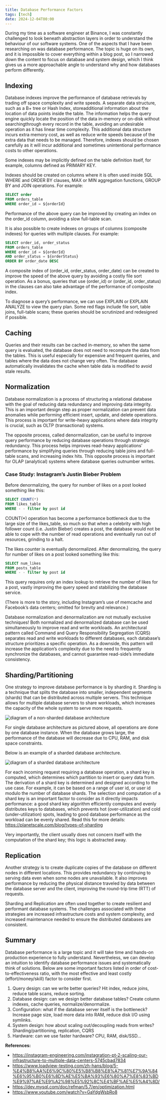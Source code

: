 ```yaml
---
title: Database Performance Factors
tags: [tech]
date: 2024-12-04T00:00
---
```


During my time as a software engineer at Binance, I was constantly challenged to look beneath abstraction layers in order to understand the behaviour of our software systems. One of the aspects that I have been researching on was database performance. The topic is huge on its own, and it is impossible to cover everything within a blog post, so I narrowed down the content to focus on database and system design, which I think gives us a more approachable angle to understand why and how databases perform differently.

<!-- truncate -->

## Indexing

Database indexes improve the performance of database retrievals by trading off space complexity and write speeds. A separate data structure, such as a B+ tree or Hash Index, storeadditional information about the location of data points inside the table. The information helps the query engine quickly locate the position of the data in-memory or on-disk without searchingthrough every record in the table, avoiding an undesirable operation as it has linear time complexity. This additional data structure incurs extra memory cost, as well as reduce write speeds because of the extra data that needs to be managed. Therefore, indexes should be chosen carefully as it will incur additional and sometimes unintentional performance costs to other operations.

Some indexes may be implicitly defined on the table definition itself, for example, columns defined as PRIMARY KEY.

Indexes should be created on columns where it is often used inside SQL WHERE and ORDER BY clauses, MAX or MIN aggregation functions, GROUP BY and JOIN operations. For example:

```sql
SELECT order
FROM orders_table
WHERE order_id = ${orderId}
```

Performance of the above query can be improved by creating an index on the order_id column, avoiding a slow full-table scan.

It is also possible to create indexes on groups of columns (composite indexes) for queries with multiple clauses. For example:

```sql
SELECT order_id, order_status
FROM orders_table
WHERE order_id = ${orderId}
AND order_status = ${orderStatus}
ORDER BY order_date DESC
```

A composite index of (order_id, order_status, order_date) can be created to improve the speed of the above query by avoiding a costly file sort operation. As a bonus, queries that use (order_id) or (order_id, order_status) in the clauses can also take advantage of the performance of composite index.

To diagnose a query’s performance, we can use EXPLAIN or EXPLAIN ANALYZE to view the query plan. Some red flags include file sort, table joins, full-table scans; these queries should be scrutinized and redesigned if possible.

## Caching

Queries and their results can be cached in-memory, so when the same query is evaluated, the database does not need to recompute the data from the tables. This is useful especially for expensive and frequent queries, and tables where the data does not change very often. The database automatically invalidates the cache when table data is modified to avoid stale results.

## Normalization

Database normalization is a process of structuring a relational database with the goal of reducing data redundancy and improving data integrity. This is an important design step as proper normalization can prevent data anomalies while performing efficient insert, update, and delete operations. This process is important for write-heavy applications where data integrity is crucial, such as OLTP (transactional) systems.

The opposite process, called denormalization, can be useful to improve query performance by reducing database operations through strategic redundancy. This process helps improves read-heavy applications’ performance by simplifying queries through reducing table joins and full-table scans, and increasing index hits. This opposite process is important for OLAP (analytical) systems where database queries outnumber writes.

### Case Study: Instagram’s Justin Bieber Problem

Before denormalizing, the query for number of likes on a post looked something like this:

```sql
SELECT COUNT(*)
FROM likes_table
WHERE - - filter by post id
```

COUNT(*) operation has become a performance bottleneck due to the large size of the likes_table, so much so that when a celebrity with high follower count (i.e. Justin Bieber) creates a post, the database would not be able to cope with the number of read operations and eventually run out of resources, grinding to a halt.

The likes counter is eventually denormalized. After denormalizing, the query for number of likes on a post looked something like this:

```sql
SELECT num_likes
FROM posts_table
WHERE - - filter by post id
```

This query requires only an index lookup to retrieve the number of likes for a post, vastly improving the query speed and stabilizing the database service.

(There is more to the story, including Instagram’s use of memcache and Facebook’s data centers; omitted for brevity and relevance.)

Database normalization and denormalization are not mutually exclusive techniques! Both normalized and denormalized database can be used simultaneously to improve read and write workloads. An architectural pattern called Command and Query Responsibility Segregation (CQRS) separates read and write workloads to different databases, each database’s structure prioritizes a specific operation. As a downside, this pattern will increase the application’s complexity due to the need to frequently synchronize the databases, and cannot guarantee read-side’s immediate consistency.

## Sharding/Partitioning

One strategy to improve database performance is by sharding it. Sharding is a technique that splits the database into smaller, independent segments (shards) that can be distributed across multiple servers. This technique allows for multiple database servers to share workloads, which increases the capacity of the whole system to serve more requests.

![diagram of a non-sharded database architecture](./non-sharded.png)

For single database architecture as pictured above, all operations are done by one database instance. When the database grows large, the performance of the database will decrease due to CPU, RAM, and disk space constraints.

Below is an example of a sharded database architecture.

![diagram of a sharded database architecture](./sharded.png)

For each incoming request requiring a database operation, a shard key is computed, which determines which partition to insert or query data from. The derivation of a shard key is determined and designed according to the use case. For example, it can be based on a range of user id, or user id modulo the number of database shards. The selection and computation of a shard key is an important factor to consider as it directly impacts performance: a good shard key algorithm efficiently computes and evenly distributes keys to databases, which prevents hot (over-utilization) and cold (under-utilization) spots, leading to good database performance as the workload can be evenly shared. Read this for more details: https://planetscale.com/blog/types-of-sharding

Very importantly, the client usually does not concern itself with the computation of the shard key; this logic is abstracted away.

## Replication

Another strategy is to create duplicate copies of the database on different nodes in different locations. This provides redundancy by continuing to serving data even when some nodes are unavailable. It also improves performance by reducing the physical distance traveled by data between the database server and the client, improving the round-trip time (RTT) of requests.

Sharding and Replication are often used together to create resilient and performant database systems. The challenges associated with these strategies are increased infrastructure costs and system complexity, and increased maintenance needed to ensure the distributed databases are consistent.

## Summary

Database performance is a large topic and it will take time and hands-on production experience to fully understand. Nevertheless, we can develop an intuition to identify database performance issues and systematically think of solutions. Below are some important factors listed in order of cost-to-effectiveness ratio, with the most effective and least costly (effort/money/skill) factor to consider first.

1. Query design: can we write better queries? Hit index, reduce joins, reduce table scans, reduce sorting.
2. Database design: can we design better database tables? Create column indexes, cache queries, normalize/denormalize.
3. Configuration: what if the database server itself is the bottleneck? Increase page size, load more data into RAM, reduce disk I/O using symlinks.
4. System design: how about scaling out/decoupling reads from writes? Sharding/partitioning, replication, CQRS
5. Hardware: can we use faster hardware? CPU, RAM, disk/SSD...

**References:**

- https://instagram-engineering.com/instagration-pt-2-scaling-our-infrastructure-to-multiple-data-centers-5745cbad7834
- https://www.loadview-testing.com/zh-hans/blog/5-%E4%B8%AA%E6%9C%80%E5%B8%B8%E8%A7%81%E7%9A%84%E6%95%B0%E6%8D%AE%E5%BA%93%E6%80%A7%E8%83%BD%E9%97%AE%E9%A2%98%E5%92%8C%E4%BF%AE%E5%A4%8D/
- https://dev.mysql.com/doc/refman/5.7/en/optimization.html
- https://www.youtube.com/watch?v=GaYdgWsbRo8
